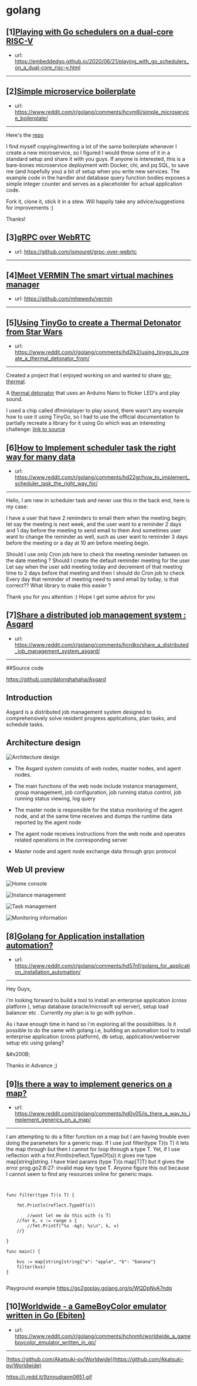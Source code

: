 # golang
## [1][Playing with Go schedulers on a dual-core RISC-V](https://www.reddit.com/r/golang/comments/hcycss/playing_with_go_schedulers_on_a_dualcore_riscv/)
- url: https://embeddedgo.github.io/2020/06/21/playing_with_go_schedulers_on_a_dual-core_risc-v.html
---

## [2][Simple microservice boilerplate](https://www.reddit.com/r/golang/comments/hcvm6j/simple_microservice_boilerplate/)
- url: https://www.reddit.com/r/golang/comments/hcvm6j/simple_microservice_boilerplate/
---
Here's the [repo](https://github.com/diffuse/gloss)

I find myself copying/rewriting a lot of the same boilerplate whenever I create a new microservice, so I figured I would throw some of it in a standard setup and share it with you guys.  If anyone is interested, this is a bare-bones microservice deployment with Docker, chi, and pq SQL, to save me (and hopefully you) a bit of setup when you write new services.  The example code in the handler and database query function bodies exposes a simple integer counter and serves as a placeholder for actual application code.

Fork it, clone it, stick it in a stew.  Will happily take any advice/suggestions for improvements :)

Thanks!
## [3][gRPC over WebRTC](https://www.reddit.com/r/golang/comments/hd6hsb/grpc_over_webrtc/)
- url: https://github.com/jsmouret/grpc-over-webrtc
---

## [4][Meet VERMIN The smart virtual machines manager](https://www.reddit.com/r/golang/comments/hcvg4y/meet_vermin_the_smart_virtual_machines_manager/)
- url: https://github.com/mhewedy/vermin
---

## [5][Using TinyGo to create a Thermal Detonator from Star Wars](https://www.reddit.com/r/golang/comments/hd2lk2/using_tinygo_to_create_a_thermal_detonator_from/)
- url: https://www.reddit.com/r/golang/comments/hd2lk2/using_tinygo_to_create_a_thermal_detonator_from/
---
Created a project that I enjoyed working on and wanted to share [go-thermal](https://github.com/BattleBas/go-thermal).

A [thermal detonator](https://www.youtube.com/watch?v=bStsof9p7Mc) that uses an Arduino Nano to flicker LED's and play sound.

I used a chip called dfminiplayer to play sound, there wasn't any example how to use it using TinyGo, so I had to use the official documentation to partially recreate a library for it using Go which was an interesting challenge:  [link to source](https://github.com/BattleBas/go-thermal/blob/master/dfminiplayer.go)
## [6][How to Implement scheduler task the right way for many data](https://www.reddit.com/r/golang/comments/hd22gr/how_to_implement_scheduler_task_the_right_way_for/)
- url: https://www.reddit.com/r/golang/comments/hd22gr/how_to_implement_scheduler_task_the_right_way_for/
---
Hello, I am new in scheduler task and never use this in the back end, here is my case:

I have a user that have 2 reminders to email them when the meeting begin; let say the meeting is next week, and the user want to a reminder 2 days and 1 day before the meeting to send email to them
And sometimes user want to change the reminder as well, such as user want to reminder 3 days before the meeting or a day at 10 am before meeting begin.

Should I use only Cron job here to check the meeting reminder between on the date meeting ? Should I create the default reminder meeting for the user
Let say when the user add meeting today and decrement of that meeting time to 2 days before that meeting and then I should do Cron job to check Every day that reminder of meeting need to send email by today, is that correct??
What library to make this easier ? 

Thank you for you attention :)
Hope I get some advice for you
## [7][Share a distributed job management system : Asgard](https://www.reddit.com/r/golang/comments/hcrdko/share_a_distributed_job_management_system_asgard/)
- url: https://www.reddit.com/r/golang/comments/hcrdko/share_a_distributed_job_management_system_asgard/
---
##Source code

https://github.com/dalonghahaha/Asgard

## Introduction

Asgard is a distributed job management system designed to comprehensively solve resident progress applications, plan tasks, and schedule tasks.

## Architecture design

![Architecture design](https://raw.githubusercontent.com/dalonghahaha/Asgard/master/doc/Asgard.png)

- The Asgard system consists of web nodes, master nodes, and agent nodes.

- The main functions of the web node include instance management, group management, job configuration, job running status control, job running status viewing, log query

- The master node is responsible for the status monitoring of the agent node, and at the same time receives and dumps the runtime data reported by the agent node

- The agent node receives instructions from the web node and operates related operations in the corresponding server

- Master node and agent node exchange data through grpc protocol

## Web UI preview

![Home console](https://raw.githubusercontent.com/dalonghahaha/Asgard/master/doc/page1.png)

![Instance management](https://raw.githubusercontent.com/dalonghahaha/Asgard/master/doc/page2.png)

![Task management](https://raw.githubusercontent.com/dalonghahaha/Asgard/master/doc/page3.png)

![Monitoring information](https://raw.githubusercontent.com/dalonghahaha/Asgard/master/doc/page4.png)
## [8][Golang for Application installation automation?](https://www.reddit.com/r/golang/comments/hd57nf/golang_for_application_installation_automation/)
- url: https://www.reddit.com/r/golang/comments/hd57nf/golang_for_application_installation_automation/
---
Hey Guys,

i'm looking forward to build a tool to install an enterprise application (cross platform ), setup database (oracle/microsoft sql server), setup load balancer etc . Currently my plan is to go with python . 

As i have enough time in hand so i'm exploring all the possibilities.  Is it possible to do the same with golang i.e, building an automation tool to install enterprise application (cross platform), db setup, application/webserver setup etc using golang?

&amp;#x200B;

Thanks in Advance ;)
## [9][Is there a way to implement generics on a map?](https://www.reddit.com/r/golang/comments/hd0v05/is_there_a_way_to_implement_generics_on_a_map/)
- url: https://www.reddit.com/r/golang/comments/hd0v05/is_there_a_way_to_implement_generics_on_a_map/
---
I am attempting to do a filter function on a map but I am having trouble even doing the parameters for a generic map.
If I use just filter(type T)(s T) it lets the map through but then I cannot for loop through a type T.  Yet, if I use reflection with a fmt.Println(reflect.TypeOf(s)) it gives me type map[string]string.
I have tried params (type T)(s map[T]T) but it gives the error prog.go2:8:27: invalid map key type T.  Anyone figure this out because I cannot seem to find any resources online for generic maps.


````


func filter(type T)(s T) {

	fmt.Println(reflect.TypeOf(s))

        //wont let me do this with (s T)
	//for k, v := range s {
		//fmt.Printf("%s -&gt; %s\n", k, v)
	//}

}

func main() {

	kvs := map[string]string{"a": "apple", "b": "banana"}
	filter(kvs)
}


````

Playground example https://go2goplay.golang.org/p/WQDpNvA7ndq
## [10][Worldwide - a GameBoyColor emulator written in Go (Ebiten)](https://www.reddit.com/r/golang/comments/hchnmh/worldwide_a_gameboycolor_emulator_written_in_go/)
- url: https://www.reddit.com/r/golang/comments/hchnmh/worldwide_a_gameboycolor_emulator_written_in_go/
---
[https://github.com/Akatsuki-py/Worldwide](https://github.com/Akatsuki-py/Worldwide)

https://i.redd.it/9znnudgpm0651.gif
